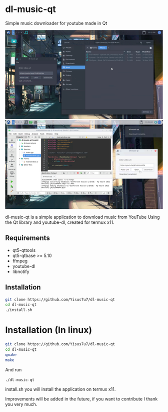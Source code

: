 # dl-music-qt
Simple music downloader for youtube made in Qt

![image](Screenshot_20210810-222526.png)
![preview](Screenshot_20210811-112700.png)

dl-music-qt is a simple application to download music from YouTube
Using the Qt library and youtube-dl, created for termux x11.

## Requirements

- qt5-qttools
- qt5-qtbase >= 5.10
- ffmpeg
- youtube-dl
- libnotify

## Installation

```bash
git clone https://github.com/Yisus7u7/dl-music-qt
cd dl-music-qt
./install.sh
```

# Installation (In linux)

```bash
git clone https://github.com/Yisus7u7/dl-music-qt
cd dl-music-qt
qmake
make
```

And run

`./dl-music-qt`

install.sh you will install the application on termux x11. 

Improvements will be added in the future, if you want to contribute I thank you very much. 

